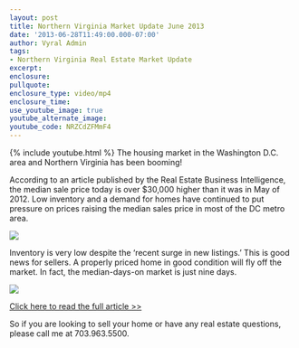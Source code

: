 ```yaml
---
layout: post
title: Northern Virginia Market Update June 2013
date: '2013-06-28T11:49:00.000-07:00'
author: Vyral Admin
tags:
- Northern Virginia Real Estate Market Update
excerpt:
enclosure:
pullquote:
enclosure_type: video/mp4
enclosure_time:
use_youtube_image: true
youtube_alternate_image:
youtube_code: NRZCdZFMmF4
---
```

{% include youtube.html %}
The housing market in the Washington D.C. area and Northern Virginia has been booming! 

According to an article published by the Real Estate Business Intelligence, the median sale price today is over $30,000 higher than it was in May of 2012. Low inventory and a demand for homes have continued to put pressure on prices raising the median sales price in most of the DC metro area.

![](https://4.bp.blogspot.com/-RK092oQEcBA/Uc3aZbpP_VI/AAAAAAAAKrc/w9h0h3I9Ink/s1600/Janet+Gresh+1.jpg)

Inventory is very low despite the ‘recent surge in new listings.’ This is good news for sellers. A properly priced home in good condition will fly off the market. In fact, the median-days-on market is just nine days.

![](https://3.bp.blogspot.com/-W4UT1YKvYRI/Uc3a1m4GV3I/AAAAAAAAKrg/ANBOa9iAEsY/s1600/Janet+Gresh+2.jpg)

[Click here to read the full article >>](http://www.rbintel.com/blog/dc-metro-prices-hit-record-may-high)

So if you are looking to sell your home or have any real estate questions, please call me at 703.963.5500.
